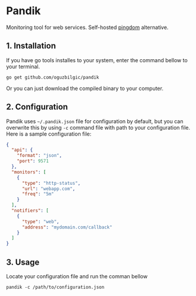 # Pandik

Monitoring tool for web services. Self-hosted [pingdom](http://pingdom.com) alternative.

## 1. Installation 

If you have go tools installes to your system, enter the command bellow to your terminal.

    go get github.com/oguzbilgic/pandik
    
Or you can just download the compiled binary to your computer.

## 2. Configuration

Pandik uses `~/.pandik.json` file for configuration by default, but you can overwrite this by using 
`-c` command file with path to your configuration file. Here is a sample configuration file: 

```json
{
  "api": {
    "format": "json",
    "port": 9571
  },
  "monitors": [
    {
      "type": "http-status",
      "url": "webapp.com",
      "freq": "5m"
    }
  ],
  "notifiers": [
    {
      "type": "web",
      "address": "mydomain.com/callback"
    }
  ]
}
```

## 3. Usage

Locate your configuration file and run the comman bellow

    pandik -c /path/to/configuration.json
    
